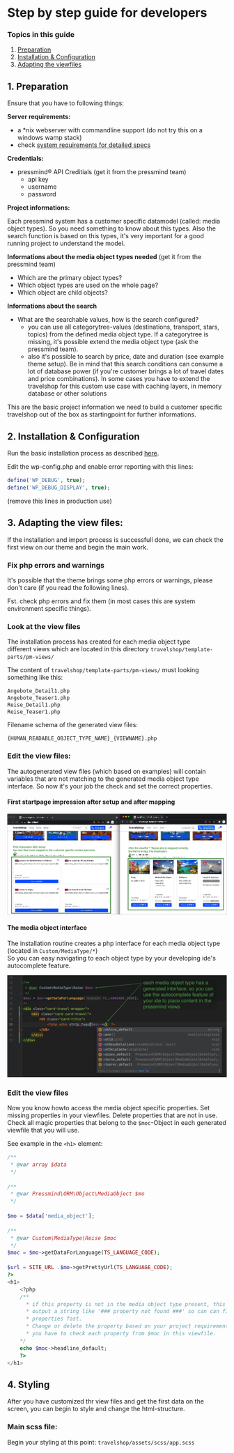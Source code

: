 # Step by step guide for developers

### Topics in this guide

 1. [Preparation](#1-preparation)
 2. [Installation & Configuration](#2-installation--configuration)
 3. [Adapting the viewfiles](#3-adapting-the-view-files)


## 1. Preparation
Ensure that you have to following things:

__Server requirements:__
* a *nix webserver with commandline support (do not try this on a windows wamp stack)
* check [system requirements for detailed specs](readme-system-requirements.md)

__Credentials:__
* pressmind® API Creditials (get it from the pressmind team)
    * api key
    * username
    * password
    
__Project informations:__

Each pressmind system has a customer specific datamodel (called: media object types). 
So you need something to know about this types. Also the search function is based
on this types, it's very important for a good running project to understand the model.

__Informations about the media object types needed__ 
(get it from the pressmind team)
 * Which are the primary object types?
 * Which object types are used on the whole page?
 * Which object are child objects?

__Informations about the search__
 * What are the searchable values, how is the search configured?
    * you can use all categorytree-values (destinations, transport, stars, topics) from the defined media object type.
      If a categorytree is missing, it's possible extend the media object type (ask the pressmind team).
    * also it's possible to search by price, date and duration (see example theme setup). Be in mind that this search 
      conditions can consume a lot of database power (if you're customer brings a lot of travel dates and price combinations).
      In some cases you have to extend the travelshop for this custom use case with caching layers, in memory database or other solutions
      

This are the basic project information we need to build a customer specific travelshop 
out of the box as startingpoint for further informations.


## 2. Installation & Configuration
Run the basic installation process as described [here](readme-installation.md).

Edit the wp-config.php and enable error reporting with this lines:
```php 
define('WP_DEBUG', true);
define('WP_DEBUG_DISPLAY', true);
```
(remove this lines in production use)

## 3. Adapting the view files:
If the installation and  import process is successfull done, 
we can check the first view on our theme and begin the main work. 

### Fix php errors and warnings
It's possible that the theme brings some php errors or warnings, 
please don't care (if you read the following lines).

Fst. check php errors and fix them (in most cases this are system environment specific things).

### Look at the view files
The installation process has created for each media object type  
different views which are located in this directory `travelshop/template-parts/pm-views/`

The content of `travelshop/template-parts/pm-views/` must looking something like this:
```shell
Angebote_Detail1.php
Angebote_Teaser1.php
Reise_Detail1.php
Reise_Teaser1.php
```

Filename schema of the generated view files:
```
{HUMAN_READABLE_OBJECT_TYPE_NAME}_{VIEWNAME}.php
```

### Edit the view files:
The autogenerated view files (which based on examples) will contain variables that are not matching to the 
generated media object type interface. So now it's your job the check and set the correct properties.

#### First startpage impression after setup and after mapping

![first impression after setuo](assets/img/readme-fst-impression-teaser1.jpg)

#### The media object interface
The installation routine creates a php interface for each media object type (located in `Custom/MediaType/*`)<br>
So you can easy navigating to each object type by your developing ide's autocomplete feature. 

![autocomplete feature](assets/img/readme-autocomplete-ide.jpg)

### Edit the view files
Now you know howto access the media object specific properties.
Set missing properties in your viewfiles. Delete properties that are not in use. 
Check all magic properties that belong to the `$moc`-Object in each generated viewfile that you will use.

See example in the  `<h1>` element:
````php
/**
 * @var array $data
 */

/**
 * @var Pressmind\ORM\Object\MediaObject $mo
 */

$mo = $data['media_object'];

/**
 * @var Custom\MediaType\Reise $moc
 */
$moc = $mo->getDataForLanguage(TS_LANGUAGE_CODE);

$url = SITE_URL .$mo->getPrettyUrl(TS_LANGUAGE_CODE);
?>
<h1>
    <?php 
    /** 
      * if this property is not in the media object type present, this magic function will
      * output a string like '### property not found ###' so can can find missing or wrong 
      * properties fast.
      * Change or delete the property based on your project requirement
      * you have to check each property from $moc in this viewfile.
    */ 
    echo $moc->headline_default; 
    ?>
</h1>
````

## 4. Styling
After you have customized thr view files and get the first data on the screen, you can begin to style 
and change the html-structure.

### Main scss file:
Begin your styling at this point:
`travelshop/assets/scss/app.scss`




